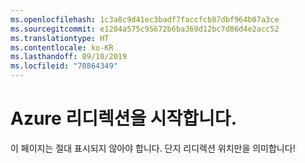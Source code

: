 ```yaml
---
ms.openlocfilehash: 1c3a8c9d41ec3badf7faccfcb87dbf964b07a3ce
ms.sourcegitcommit: e1204a575c95672b6ba369d12bc7d86d4e2acc52
ms.translationtype: HT
ms.contentlocale: ko-KR
ms.lasthandoff: 09/10/2019
ms.locfileid: "70864349"
---
```

# <a name="welcome-to-azure-go-redirect"></a>Azure 리디렉션을 시작합니다.

이 페이지는 절대 표시되지 않아야 합니다. 단지 리디렉션 위치만을 의미합니다!
